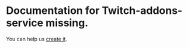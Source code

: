 <!-- Marker for build.py that there's no sample bundle. Remove this if you created one -->

# Documentation for Twitch-addons-service missing.

You can help us [create it](../contribute/sample_documentation.md).